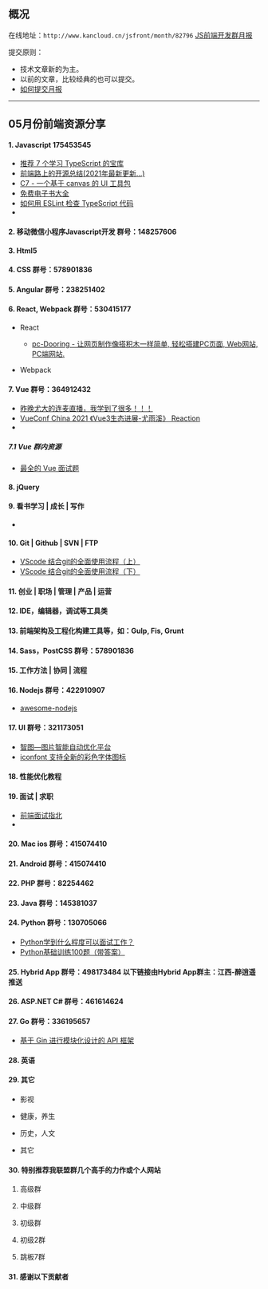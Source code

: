 ## 概况

在线地址：`http://www.kancloud.cn/jsfront/month/82796` [JS前端开发群月报](http://www.kancloud.cn/jsfront/month/82796)


提交原则：

- 技术文章新的为主。
- 以前的文章，比较经典的也可以提交。
- [如何提交月报](http://www.kancloud.cn/jsfront/month/227309)

---


## 05月份前端资源分享
#### 1. Javascript 175453545
- [推荐 7 个学习 TypeScript 的宝库](https://zhuanlan.zhihu.com/p/364010197)
- [前端路上的开源总结(2021年最新更新...)](https://zhuanlan.zhihu.com/p/372503408)
- [C7 - 一个基于 canvas 的 UI 工具包](https://github.com/c7js/c7/blob/main/README_CN.md)
- [免费电子书大全](https://github.com/EbookFoundation/free-programming-books/blob/master/books/free-programming-books-zh.md)
- [如何用 ESLint 检查 TypeScript 代码](https://juejin.cn/post/6844903513202409485)
- []()


#### 2. 移动微信小程序Javascript开发 群号：148257606

#### 3. Html5

#### 4. CSS  群号：578901836

#### 5. Angular 群号：238251402

#### 6. React, Webpack 群号：530415177
- React
    
    - [pc-Dooring - 让网页制作像搭积木一样简单, 轻松搭建PC页面, Web网站, PC端网站.](https://github.com/MrXujiang/pc-Dooring)

- Webpack


#### 7. Vue 群号：364912432
- [昨晚尤大的连麦直播，我学到了很多！！！](https://juejin.cn/post/6960506633839443981)
- [VueConf China 2021 《Vue3生态进展-尤雨溪》 Reaction](https://juejin.cn/post/6965321244828762126)
- []()


##### 7.1 Vue 群内资源
- [最全的 Vue 面试题](https://juejin.cn/post/6961222829979697165)


#### 8. jQuery

#### 9. 看书学习 | 成长 | 写作
- []()

#### 10. Git | Github | SVN | FTP
- [VScode 结合git的全面使用流程（上）](https://blog.l0v0.com/posts/94ffdbdf.html)
- [VScode 结合git的全面使用流程（下）](https://blog.l0v0.com/posts/a91a4c58.html)
    
#### 11. 创业 | 职场 | 管理 | 产品 | 运营

#### 12. IDE，编辑器，调试等工具类

#### 13. 前端架构及工程化构建工具等，如：Gulp, Fis, Grunt

#### 14. Sass，PostCSS  群号：578901836

#### 15. 工作方法 | 协同 | 流程

#### 16. Nodejs 群号：422910907
- [awesome-nodejs](https://github.com/sindresorhus/awesome-nodejs)

#### 17. UI 群号：321173051
- [智图—图片智能自动优化平台](https://zhitu.isux.us/)
- [iconfont 支持全新的彩色字体图标](https://zhuanlan.zhihu.com/p/377136770)

#### 18. 性能优化教程

#### 19. 面试 | 求职
- [前端面试指北](https://www.yuque.com/nepjnq/fgeemd/pqk1kp)
- []()

#### 20. Mac ios 群号：415074410

#### 21. Android 群号：415074410

#### 22. PHP 群号：82254462

#### 23. Java 群号：145381037

#### 24. Python 群号：130705066
- [Python学到什么程度可以面试工作？](https://www.zhihu.com/question/54513391/answer/789529956)
- [Python基础训练100题（带答案）](https://zhuanlan.zhihu.com/p/115198225)

#### 25. Hybrid App 群号：498173484 以下链接由Hybrid App群主：江西-醉逍遥推送

#### 26. ASP.NET C# 群号：461614624

#### 27. Go 群号：336195657
- [基于 Gin 进行模块化设计的 API 框架](https://github.com/xinliangnote/go-gin-api)

#### 28. 英语

#### 29. 其它

- 影视


- 健康，养生


- 历史，人文


- 其它



#### 30. 特别推荐我联盟群几个高手的力作或个人网站

1. 高级群

2. 中级群


3. 初级群

4. 初级2群


5. 跳板7群


#### 31. 感谢以下贡献者

